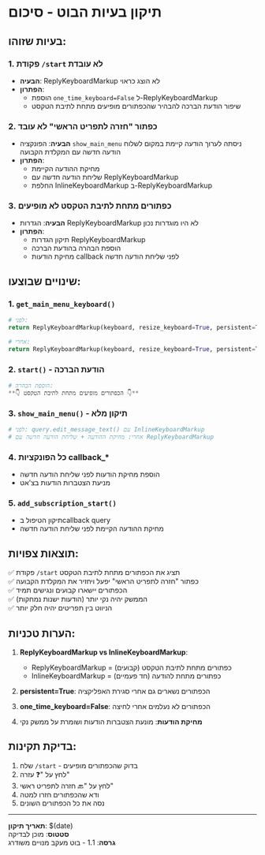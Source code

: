 # תיקון בעיות הבוט - סיכום

## בעיות שזוהו:

### 1. פקודת `/start` לא עובדת
- **הבעיה**: ReplyKeyboardMarkup לא הוצג כראוי
- **הפתרון**: 
  - הוספת `one_time_keyboard=False` ל-ReplyKeyboardMarkup
  - שיפור הודעת הברכה להבהיר שהכפתורים מופיעים מתחת לתיבת הטקסט

### 2. כפתור "חזרה לתפריט הראשי" לא עובד
- **הבעיה**: הפונקציה `show_main_menu` ניסתה לערוך הודעה קיימת במקום לשלוח הודעה חדשה עם המקלדת הקבועה
- **הפתרון**: 
  - מחיקת ההודעה הקיימת
  - שליחת הודעה חדשה עם ReplyKeyboardMarkup
  - החלפת InlineKeyboardMarkup ב-ReplyKeyboardMarkup

### 3. כפתורים מתחת לתיבת הטקסט לא מופיעים
- **הבעיה**: הגדרות ReplyKeyboardMarkup לא היו מוגדרות נכון
- **הפתרון**: 
  - תיקון הגדרות ReplyKeyboardMarkup
  - הוספת הבהרה בהודעת הברכה
  - מחיקת הודעות callback לפני שליחת הודעה חדשה

## שינויים שבוצעו:

### 1. `get_main_menu_keyboard()`
```python
# לפני:
return ReplyKeyboardMarkup(keyboard, resize_keyboard=True, persistent=True)

# אחרי:
return ReplyKeyboardMarkup(keyboard, resize_keyboard=True, persistent=True, one_time_keyboard=False)
```

### 2. `start()` - הודעת הברכה
```python
# הוספת הבהרה:
**👇 הכפתורים מופיעים מתחת לתיבת הטקסט 👇**
```

### 3. `show_main_menu()` - תיקון מלא
```python
# לפני: query.edit_message_text() עם InlineKeyboardMarkup
# אחרי: מחיקת ההודעה + שליחת הודעה חדשה עם ReplyKeyboardMarkup
```

### 4. כל הפונקציות callback_*
- הוספת מחיקת הודעות לפני שליחת הודעה חדשה
- מניעת הצטברות הודעות בצ'אט

### 5. `add_subscription_start()` 
- תיקון הטיפול בcallback query
- מחיקת ההודעה הקיימת לפני שליחת הודעה חדשה

## תוצאות צפויות:

✅ פקודת `/start` תציג את הכפתורים מתחת לתיבת הטקסט  
✅ כפתור "חזרה לתפריט הראשי" יפעל ויחזיר את המקלדת הקבועה  
✅ הכפתורים יישארו קבועים ונגישים תמיד  
✅ הממשק יהיה נקי יותר (הודעות ישנות נמחקות)  
✅ הניווט בין תפריטים יהיה חלק יותר  

## הערות טכניות:

1. **ReplyKeyboardMarkup vs InlineKeyboardMarkup**: 
   - ReplyKeyboardMarkup = כפתורים מתחת לתיבת הטקסט (קבועים)
   - InlineKeyboardMarkup = כפתורים מתחת להודעה (חד פעמיים)

2. **persistent=True**: הכפתורים נשארים גם אחרי סגירת האפליקציה

3. **one_time_keyboard=False**: הכפתורים לא נעלמים אחרי לחיצה

4. **מחיקת הודעות**: מונעת הצטברות הודעות ושומרת על ממשק נקי

## בדיקת תקינות:

1. שלח `/start` - בדוק שהכפתורים מופיעים
2. לחץ על "❓ עזרה" 
3. לחץ על "🔙 חזרה לתפריט ראשי"
4. ודא שהכפתורים חזרו למטה
5. נסה את כל הכפתורים השונים

---

**תאריך תיקון**: $(date)  
**סטטוס**: מוכן לבדיקה  
**גרסה**: 1.1 - בוט מעקב מנויים משודרג